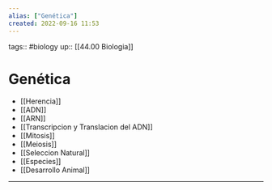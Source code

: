 ```yaml
---
alias: ["Genética"]
created: 2022-09-16 11:53
---
```

tags:: #biology 
up:: [[44.00 Biologia]]
# Genética
- [[Herencia]]
- [[ADN]]
- [[ARN]]
- [[Transcripcion y Translacion del ADN]]
- [[Mitosis]]
- [[Meiosis]]
- [[Seleccion Natural]]
- [[Especies]]
- [[Desarrollo Animal]]
___
